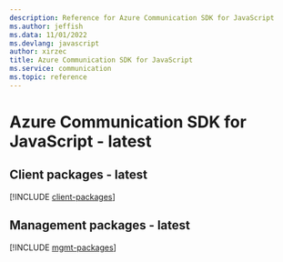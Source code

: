 ```yaml
---
description: Reference for Azure Communication SDK for JavaScript
ms.author: jeffish
ms.data: 11/01/2022
ms.devlang: javascript
author: xirzec
title: Azure Communication SDK for JavaScript
ms.service: communication
ms.topic: reference
---
```

# Azure Communication SDK for JavaScript - latest

## Client packages - latest
[!INCLUDE [client-packages](communication-client-index.md)]
## Management packages - latest
[!INCLUDE [mgmt-packages](communication-mgmt-index.md)]